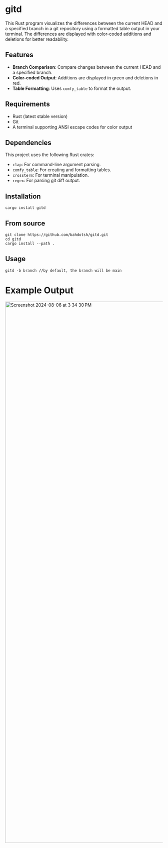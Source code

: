 # gitd

This Rust program visualizes the differences between the current HEAD and a specified branch in a git repository using a formatted table output in your terminal. The differences are displayed with color-coded additions and deletions for better readability.

## Features

- **Branch Comparison**: Compare changes between the current HEAD and a specified branch.
- **Color-coded Output**: Additions are displayed in green and deletions in red.
- **Table Formatting**: Uses `comfy_table` to format the output.

## Requirements

- Rust (latest stable version)
- Git
- A terminal supporting ANSI escape codes for color output

## Dependencies

This project uses the following Rust crates:

- `clap`: For command-line argument parsing.
- `comfy_table`: For creating and formatting tables.
- `crossterm`: For terminal manipulation.
- `regex`: For parsing git diff output.

## Installation
```
cargo install gitd
```

## From source
```
git clone https://github.com/bahdotsh/gitd.git
cd gitd
cargo install --path .
```

## Usage
```
gitd -b branch //by default, the branch will be main
```

# Example Output

<img width="1725" alt="Screenshot 2024-08-06 at 3 34 30 PM" src="https://github.com/user-attachments/assets/c196df7d-90e9-41f5-ab8e-cce1356740a3">
